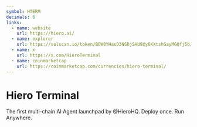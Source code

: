 ```yaml
---
symbol: HTERM
decimals: 6
links:
  - name: website
    url: https://hiero.ai/
  - name: explorer
    url: https://solscan.io/token/BDW8YHasD3NSDjSHU9Xy6KXtshGayMGQfj5bJpLcpump
  - name: x
    url: https://x.com/HieroTerminal
  - name: coinmarketcap
    url: https://coinmarketcap.com/currencies/hiero-terminal/
---
```


# Hiero Terminal

The first multi-chain AI Agent launchpad by @HieroHQ. Deploy once. Run Anywhere.
